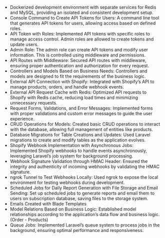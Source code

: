 - Dockerized development environment with separate services for Redis and MySQL, providing an isolated and consistent development setup.
- Console Command to Create API Tokens for Users: A command line tool that generates API tokens for users, allowing access based on defined roles.
- API Token with Roles: Implemented API tokens with specific roles to manage access control. Admin roles are allowed to create tokens and update users.
- Admin Role: The admin role can create API tokens and modify user information. This is controlled using middleware and permissions.
- API Routes with Middleware: Secured API routes with middleware, ensuring proper authentication and authorization for every request.
- Controllers and Models Based on Business Needs: Controllers and models are designed to fit the requirements of the business logic.
- External API Connection with Shopify: Integrated with Shopify’s API to manage products, orders, and handle webhook events.
- External API Request Cache with Redis: Optimized API requests to Shopify with Redis cache, reducing load times and minimizing unnecessary requests.
- Request Forms, Validations, and Error Messages: Implemented forms with proper validations and custom error messages to guide the user experience.
- CRUD Operations for Models: Created basic CRUD operations to interact with the database, allowing full management of entities like products.
- Database Migrations for Table Creations and Updates: Used Laravel migrations to create and modify tables as the application evolves.
- Shopify Webhook Implementation with Asynchronous Jobs: Implemented Shopify webhooks to handle events asynchronously, leveraging Laravel’s job system for background processing.
- Webhook Signature Validation through HMAC Header: Ensured the integrity and authenticity of incoming webhooks by validating the HMAC signature.
- ngrok Tunnel to Test Webhooks Locally: Used ngrok to expose the local environment for testing webhooks during development.
- Scheduled Jobs for Daily Report Generation with File Storage and Email Sending: Set up scheduled jobs to generate reports and email them to users on subscription database, saving files to the storage system.
- Emails Created with Blade Templates
- Model Relations Based on Business Logic: Established model relationships according to the application’s data flow and business logic. (Order - Products)
- Queue Jobs: Implemented Laravel’s queue system to process jobs in the background, ensuring optimal performance and responsiveness.